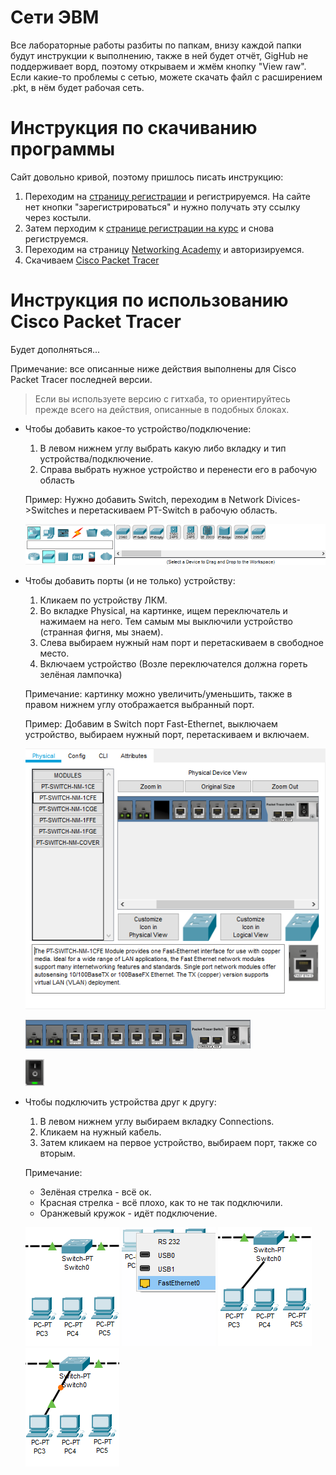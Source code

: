 # Сети ЭВМ
Все лабораторные работы разбиты по папкам, внизу каждой папки будут инструкции к выполнению, также в ней будет отчёт, GigHub не поддерживает ворд, поэтому открываем и жмём кнопку "View raw".
Если какие-то проблемы с сетью, можете скачать файл с расширением .pkt, в нём будет рабочая сеть.

# Инструкция по скачиванию программы 
Сайт довольно кривой, поэтому пришлось писать инструкцию:
1. Переходим на [страницу регистрации](https://identity.cisco.com/ui/tenants/global/v1.0/enrollment-ui) и регистрируемся.
На сайте нет кнопки "зарегистрироваться" и нужно получать эту ссылку через костыли.
2. Затем перходим к [странице регистрации на курс](https://www.netacad.com/portal/ru/self-enroll/m/5989) и снова региструемся.
3. Переходим на страницу [Networking Academy](https://www.netacad.com/ru) и авторизируемся.
4. Скачиваем [Cisco Packet Tracer](https://www.netacad.com/portal/resources/file/f89cbfc4-878c-40bc-8ba8-f1acc24957ec)

# Инструкция по использованию Cisco Packet Tracer
Будет дополняться...

Примечание: все описанные ниже действия выполнены для Cisco Packet Tracer последней версии.
> Если вы используете версию с гитхаба, то ориентируйтесь прежде всего на действия, описанные в подобных блоках.

* Чтобы добавить какое-то устройство/подключение:
    1. В левом нижнем углу выбрать какую либо вкладку и тип устройства/подключение.
    2. Справа выбрать нужное устройство и перенести его в рабочую область
    
    Пример:
    Нужно добавить Switсh, переходим в Network Divices->Switches и перетаскиваем PT-Switch в рабочую область.

    ![Divices](https://github.com/AlexHoz/MP-301/blob/master/Сети%20ЭВМ/Скриншоты/device.png)
    
* Чтобы добавить порты (и не только) устройству:
    1. Кликаем по устройству ЛКМ.
    2. Во вкладке Physical, на картинке, ищем переключатель и нажимаем на него. Тем самым мы выключили устройство (странная фигня, мы знаем).
    3. Слева выбираем нужный нам порт и перетаскиваем в свободное место.
    4. Включаем устройство (Возле переключателся должна гореть зелёная лампочка)

    Примечание: картинку можно увеличить/уменьшить, также в правом нижнем углу отображается выбранный порт.

    Пример: Добавим в Switсh порт Fast-Ethernet, выключаем устройство, выбираем нужный порт, перетаскиваем и включаем.

    ![Port_1](https://github.com/AlexHoz/MP-301/blob/master/Сети%20ЭВМ/Скриншоты/port_1.png)

    ![Port_2](https://github.com/AlexHoz/MP-301/blob/master/Сети%20ЭВМ/Скриншоты/port_2.png)
    
    ![Switch](https://github.com/AlexHoz/MP-301/blob/master/Сети%20ЭВМ/Скриншоты/switch.png)

* Чтобы подключить устройства друг к другу:
    1. В левом нижнем углу выбираем вкладку Connections.
    2. Кликаем на нужный кабель.
    3. Затем кликаем на первое устройство, выбираем порт, также со вторым.
    
    Примечание:
    * Зелёная стрелка - всё ок.
    * Красная стрелка - всё плохо, как то не так подключили.
    * Оранжевый кружок - идёт подключение.

    ![connection_1](https://github.com/AlexHoz/MP-301/blob/master/Сети%20ЭВМ/Скриншоты/connection_1.png)
    ![connection_2](https://github.com/AlexHoz/MP-301/blob/master/Сети%20ЭВМ/Скриншоты/connection_2.png) 
    ![connection_3](https://github.com/AlexHoz/MP-301/blob/master/Сети%20ЭВМ/Скриншоты/connection_3.png) 
    ![connection_4](https://github.com/AlexHoz/MP-301/blob/master/Сети%20ЭВМ/Скриншоты/connection_4.png)
    
